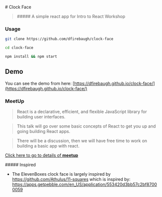 # Clock Face

> ##### A simple react app for Intro to React Workshop

### Usage

```sh
git clone https://github.com/dfirebaugh/clock-face

cd clock-face

npm install && npm start
```

## Demo

You can see the demo from here: [https://dfirebaugh.github.io/clock-face/](https://dfirebaugh.github.io/clock-face/)

### MeetUp

> React is a declarative, efficient, and flexible JavaScript library for building user interfaces.

> This talk will go over some basic concepts of React to get you up and going building React apps.

> There will be a discussion, then we will have free time to work on building a basic app with react.

[Click here to go to details of **meetup**](https://www.meetup.com/HackRVA-Meetup/events/254676188/)

##### Inspired

-   The ElevenBoxes clock face is largely inspired by https://github.com/Athulus/11-squares
    which is inspired by: https://apps.getpebble.com/en_US/application/553420d3bb57c2bf87000059

